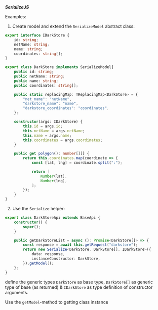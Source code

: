 ***SerializeJS***

Examples:

1. Create model and extend the `SerializeModel` abstract class:

```typescript
export interface IDarkStore {
	id: string;
	netName: string;
	name: string;
	coordinates: string[];
}

export class DarkStore implements SerializeModel{
	public id: string;
	public netName: string;
	public name: string;
	public coordinates: string[];

	public static replacingMap: TReplacingMap<DarkStore> = {
		"net_name": "netName",
		"darkstore_name": "name",
		"darkstore_coordinates": "coordinates",
	};

	constructor(args: IDarkStore) {
		this.id = args.id;
		this.netName = args.netName;
		this.name = args.name;
		this.coordinates = args.coordinates;
	}

	public get polygon(): number[][] {
		return this.coordinates.map(coordinate => {
			const [lat, lng] = coordinate.split(":");

			return [
				Number(lat),
				Number(lng),
			];
		});
	}
}
```

2. Use the `Serialize` helper:
```typescript
export class DarkStoreApi extends BaseApi {
	constructor() {
		super();
	}

	public getDarkStoreList = async (): Promise<DarkStore[]> => {
		const response = await this.getRequest("darkstore");
		return new Serialize<DarkStore, DarkStore[], IDarkStore>({
			data: response,
			instanceConstructor: DarkStore,
		}).getModel();
	};
}
```

define the generic types `DarkStore` as base type, `DarkStore[]` as generic type of base (as returned) & `IDarkStore` as type definition of constructor arguments.

Use the `getModel`-method to getting class instance
